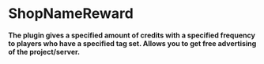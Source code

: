 # ShopNameReward
**The plugin gives a specified amount of credits with a specified frequency to players who have a specified tag set. Allows you to get free advertising of the project/server.**
